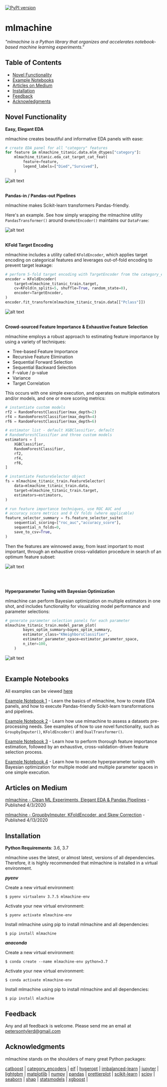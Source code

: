 [![PyPI version](https://badge.fury.io/py/mlmachine.svg)](https://badge.fury.io/py/mlmachine)

# mlmachine

<i>"mlmachine is a Python library that organizes and accelerates notebook-based machine learning experiments."</i>

## Table of Contents

- [Novel Functionality](#Novel-Functionality)
- [Example Notebooks](#Example-Notebooks)
- [Articles on Medium](#Articles-on-Medium)
- [Installation](#Installation)
- [Feedback](#Feedback)
- [Acknowledgments](#Acknowledgments)


## Novel Functionality

__Easy, Elegant EDA__

mlmachine creates beautiful and informative EDA panels with ease:

```python
# create EDA panel for all "category" features
for feature in mlmachine_titanic.data.mlm_dtypes["category"]:
    mlmachine_titanic.eda_cat_target_cat_feat(
        feature=feature,
        legend_labels=["Died","Survived"],
    )
```
![alt text](/notebooks/images/eda_loop.gif "EDA loop")
<br><br>



__Pandas-in / Pandas-out Pipelines__

mlmachine makes Scikit-learn transformers Pandas-friendly.

Here's an example. See how simply wrapping the mlmachine utility `PandasTransformer()` around `OneHotEncoder()` maintains our `DataFrame`:

![alt text](/notebooks/images/p1_pandastransformer.jpeg "Pandas Pipeline")
<br><br>



__KFold Target Encoding__

mlmachine includes a utility called `KFoldEncoder`, which applies target encoding on categorical features and leverages out-of-fold encoding to prevent target leakage:

```python
# perform 5-fold target encoding with TargetEncoder from the category_encoders library
encoder = KFoldEncoder(
    target=mlmachine_titanic_train.target,
    cv=KFold(n_splits=5, shuffle=True, random_state=0),
    encoder=TargetEncoder,
)
encoder.fit_transform(mlmachine_titanic_train.data[["Pclass"]])
```

![alt text](/notebooks/images/kfold.jpeg "Pandas Pipeline")
<br><br>



__Crowd-sourced Feature Importance & Exhaustive Feature Selection__

mlmachine employs a robust approach to estimating feature importance by using a variety of techniques:

- Tree-based Feature Importance
- Recursive Feature Elimination
- Sequential Forward Selection
- Sequential Backward Selection
- F-value / p-value
- Variance 
- Target Correlation

This occurs with one simple execution, and operates on multiple estimators and/or models, and one or more scoring metrics:

```python
# instantiate custom models
rf2 = RandomForestClassifier(max_depth=2)
rf4 = RandomForestClassifier(max_depth=4)
rf6 = RandomForestClassifier(max_depth=6)

# estimator list - default XGBClassifier, default
# RandomForestClassifier and three custom models
estimators = [
    XGBClassifier,
    RandomForestClassifier,
    rf2,
    rf4,
    rf6,
]

# instantiate FeatureSelector object
fs = mlmachine_titanic_train.FeatureSelector(
    data=mlmachine_titanic_train.data,
    target=mlmachine_titanic_train.target,
    estimators=estimators,
)

# run feature importance techniques, use ROC AUC and
# accuracy score metrics and 0 CV folds (where applicable)
feature_selector_summary = fs.feature_selector_suite(
    sequential_scoring=["roc_auc","accuracy_score"],
    sequential_n_folds=0,
    save_to_csv=True,
)
```

Then the features are winnowed away, from least important to most important, through an exhaustive cross-validation procedure in search of an optimum feature subset:

![alt text](/notebooks/images/feature_selection.jpg "Pandas Pipeline")


<br><br>



__Hyperparameter Tuning with Bayesian Optimization__

mlmachine can perform Bayesian optimization on multiple estimators in one shot, and includes functionality for visualizing model performance and parameter selections:

```python
# generate parameter selection panels for each parameter
mlmachine_titanic_train.model_param_plot(
        bayes_optim_summary=bayes_optim_summary,
        estimator_class="KNeighborsClassifier",
        estimator_parameter_space=estimator_parameter_space,
        n_iter=100,
    )
```
![alt text](/notebooks/images/param_loop.gif "EDA loop")
<br><br>




## Example Notebooks

All examples can be viewed [here](https://github.com/petersontylerd/mlmachine/tree/master/notebooks)

[Example Notebook 1](https://github.com/petersontylerd/mlmachine/tree/master/notebooks/mlmachine_part_1.ipynb) - Learn the basics of mlmachine, how to create EDA panels, and how to execute Pandas-friendly Scikit-learn transformations and pipelines.

[Example Notebook 2](https://github.com/petersontylerd/mlmachine/tree/master/notebooks/mlmachine_part_2.ipynb) - Learn how use mlmachine to assess a datasets pre-processing needs. See examples of how to use novel functionality, such as `GroupbyImputer()`, `KFoldEncoder()` and `DualTransformer()`.

[Example Notebook 3](https://github.com/petersontylerd/mlmachine/tree/master/notebooks/mlmachine_part_3.ipynb) - Learn how to perform thorough feature importance estimation, followed by an exhaustive, cross-validation-driven feature selection process.

[Example Notebook 4](https://github.com/petersontylerd/mlmachine/tree/master/notebooks/mlmachine_part_4.ipynb) - Learn how to execute hyperparameter tuning with Bayesian optimization for multiple model and multiple parameter spaces in one simple execution.



## Articles on Medium

[mlmachine - Clean ML Experiments, Elegant EDA & Pandas Pipelines](https://towardsdatascience.com/mlmachine-clean-ml-experiments-elegant-eda-pandas-pipelines-daba951dde0a) - Published 4/3/2020

[mlmachine - GroupbyImputer, KFoldEncoder, and Skew Correction](https://towardsdatascience.com/mlmachine-groupbyimputer-kfoldencoder-and-skew-correction-357f202d2212) - Published 4/13/2020



## Installation

__Python Requirements__: 3.6, 3.7

mlmachine uses the latest, or almost latest, versions of all dependencies. Therefore, it is highly recommended that mlmachine is installed in a virtual environment.

_**pyenv**_

Create a new virtual environment:

`$ pyenv virtualenv 3.7.5 mlmachine-env`

Activate your new virtual environment:

`$ pyenv activate mlmachine-env`

Install mlmachine using pip to install mlmachine and all dependencies:

`$ pip install mlmachine`

_**anaconda**_

Create a new virtual environment:

`$ conda create --name mlmachine-env python=3.7`

Activate your new virtual environment:

`$ conda activate mlmachine-env`

Install mlmachine using pip to install mlmachine and all dependencies:

`$ pip install mlachine`

## Feedback

Any and all feedback is welcome. Please send me an email at petersontylerd@gmail.com

## Acknowledgments

mlmachine stands on the shoulders of many great Python packages:

[catboost](https://github.com/catboost/catboost) | [category_encoders](https://github.com/scikit-learn-contrib/categorical-encoding) | [eif](https://github.com/sahandha/eif) | [hyperopt](https://github.com/hyperopt/hyperopt) | [imbalanced-learn](https://github.com/scikit-learn-contrib/imbalanced-learn) | [jupyter](https://github.com/jupyter/notebook) | [lightgbm](https://github.com/microsoft/LightGBM) | [matplotlib](https://github.com/matplotlib/matplotlib) | [numpy](https://github.com/numpy/numpy) | [pandas](https://github.com/pandas-dev/pandas) | [prettierplot](https://github.com/petersontylerd/prettierplot) | [scikit-learn](https://github.com/scikit-learn/scikit-learn) | [scipy](https://github.com/scipy/scipy) | [seaborn](https://github.com/mwaskom/seaborn) | [shap](https://github.com/slundberg/shap) | [statsmodels](https://github.com/statsmodels/statsmodels) | [xgboost](https://github.com/dmlc/xgboost) |
